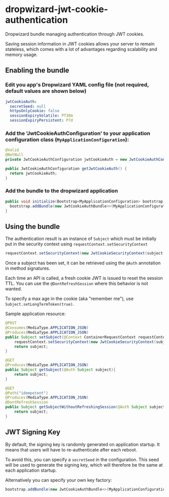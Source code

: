 # dropwizard-jwt-cookie-authentication
Dropwizard bundle managing authentication through JWT cookies.

Saving session information in JWT cookies allows your server to remain stateless, which comes with a lot of advantages regarding scalability and memory usage.

## Enabling the bundle

### Edit you app's Dropwizard YAML config file (not required, default values are shown below)

```yml
jwtCookieAuth:
  secretSeed: null
  httpsOnlyCookie: false
  sessionExpiryVolatile: PT30m
  sessionExpiryPersistent: P7d
```

### Add the 'JwtCookieAuthConfiguration' to your application configuration class (`MyApplicationConfiguration`):
```java
@Valid
@NotNull
private JwtCookieAuthConfiguration jwtCookieAuth = new JwtCookieAuthConfiguration();

public JwtCookieAuthConfiguration getJwtCookieAuth() {
  return jwtCookieAuth;
}
```

### Add the bundle to the dropwizard application

```java
public void initialize(Bootstrap<MyApplicationConfiguration> bootstrap) {
  bootstrap.addBundle(new JwtCookieAuthBundle<>(MyApplicationConfiguration::getJwtCookieAuth);
}
```

## Using the bundle

The authentication result is an instance of `Subject` which must be initially put in the security context using `requestContext.setSecurityContext`
```java
requestContext.setSecurityContext(new JwtCookieSecurityContext(subject, requestContext.getSecurityContext().isSecure()));
```

Once a subject has been set, it can be retrieved using the `@Auth` annotation in method signatures.

Each time an API is called, a fresh cookie JWT is issued to reset the session TTL. You can use the `@DontRefreshSession` where this behavior is not wanted.

To specify a max age in the cookie (aka "remember me"), use `Subject.setLongTermToken(true)`.

Sample application resource:
```java
@POST
@Consumes(MediaType.APPLICATION_JSON)
@Produces(MediaType.APPLICATION_JSON)
public Subject setSubject(@Context ContainerRequestContext requestContext, Subject subject){
    requestContext.setSecurityContext(new JwtCookieSecurityContext(subject, requestContext.getSecurityContext().isSecure()));
    return subject;
}

@GET
@Produces(MediaType.APPLICATION_JSON)
public Subject getSubject(@Auth Subject subject){
    return subject;
}

@GET
@Path("idempotent")
@Produces(MediaType.APPLICATION_JSON)
@DontRefreshSession
public Subject getSubjectWithoutRefreshingSession(@Auth Subject subject){
    return subject;
}
```

## JWT Signing Key

By default, the signing key is randomly generated on application startup. It means that users will have to re-authenticate after each reboot.

To avoid this, you can specify a `secretSeed` in the configuration. This seed will be used to generate the signing key, which will therefore be the same at each application startup.

Alternatively you can specify your own key factory:
```java
bootstrap.addBundle(new JwtCookieAuthBundle<>(MyApplicationConfiguration::getJwtCookieAuth).setKeyFactory((configuration, environment) -> {/*return your own key*/}));
```
